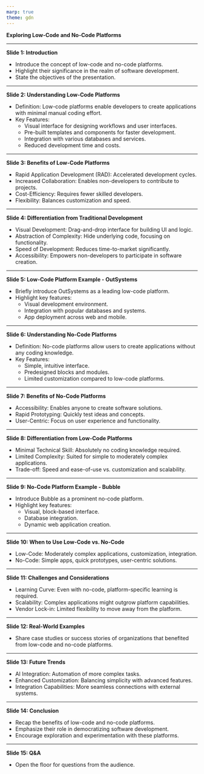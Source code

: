 ```yaml
---
marp: true
theme: gdn
---
```

<!-- _class: title_page -->
**Exploring Low-Code and No-Code Platforms**

---

**Slide 1: Introduction**
- Introduce the concept of low-code and no-code platforms.
- Highlight their significance in the realm of software development.
- State the objectives of the presentation.

---

**Slide 2: Understanding Low-Code Platforms**
- Definition: Low-code platforms enable developers to create applications with minimal manual coding effort.
- Key Features:
  - Visual interface for designing workflows and user interfaces.
  - Pre-built templates and components for faster development.
  - Integration with various databases and services.
  - Reduced development time and costs.

---

**Slide 3: Benefits of Low-Code Platforms**
- Rapid Application Development (RAD): Accelerated development cycles.
- Increased Collaboration: Enables non-developers to contribute to projects.
- Cost-Efficiency: Requires fewer skilled developers.
- Flexibility: Balances customization and speed.

---

**Slide 4: Differentiation from Traditional Development**
- Visual Development: Drag-and-drop interface for building UI and logic.
- Abstraction of Complexity: Hide underlying code, focusing on functionality.
- Speed of Development: Reduces time-to-market significantly.
- Accessibility: Empowers non-developers to participate in software creation.

---

**Slide 5: Low-Code Platform Example - OutSystems**
- Briefly introduce OutSystems as a leading low-code platform.
- Highlight key features:
  - Visual development environment.
  - Integration with popular databases and systems.
  - App deployment across web and mobile.
---

**Slide 6: Understanding No-Code Platforms**
- Definition: No-code platforms allow users to create applications without any coding knowledge.
- Key Features:
  - Simple, intuitive interface.
  - Predesigned blocks and modules.
  - Limited customization compared to low-code platforms.

---

**Slide 7: Benefits of No-Code Platforms**
- Accessibility: Enables anyone to create software solutions.
- Rapid Prototyping: Quickly test ideas and concepts.
- User-Centric: Focus on user experience and functionality.

---

**Slide 8: Differentiation from Low-Code Platforms**
- Minimal Technical Skill: Absolutely no coding knowledge required.
- Limited Complexity: Suited for simple to moderately complex applications.
- Trade-off: Speed and ease-of-use vs. customization and scalability.

---

**Slide 9: No-Code Platform Example - Bubble**
- Introduce Bubble as a prominent no-code platform.
- Highlight key features:
  - Visual, block-based interface.
  - Database integration.
  - Dynamic web application creation.
---
**Slide 10: When to Use Low-Code vs. No-Code**
- Low-Code: Moderately complex applications, customization, integration.
- No-Code: Simple apps, quick prototypes, user-centric solutions.
---
**Slide 11: Challenges and Considerations**
- Learning Curve: Even with no-code, platform-specific learning is required.
- Scalability: Complex applications might outgrow platform capabilities.
- Vendor Lock-in: Limited flexibility to move away from the platform.
---
**Slide 12: Real-World Examples**
- Share case studies or success stories of organizations that benefited from low-code and no-code platforms.
---
**Slide 13: Future Trends**
- AI Integration: Automation of more complex tasks.
- Enhanced Customization: Balancing simplicity with advanced features.
- Integration Capabilities: More seamless connections with external systems.
---
**Slide 14: Conclusion**
- Recap the benefits of low-code and no-code platforms.
- Emphasize their role in democratizing software development.
- Encourage exploration and experimentation with these platforms.
---
**Slide 15: Q&A**
- Open the floor for questions from the audience.